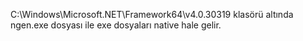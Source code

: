 C:\Windows\Microsoft.NET\Framework64\v4.0.30319
klasörü altında ngen.exe dosyası ile
exe dosyaları native hale gelir.
